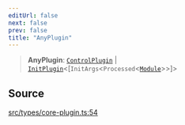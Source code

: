 ```yaml
---
editUrl: false
next: false
prev: false
title: "AnyPlugin"
---
```


> **AnyPlugin**: [`ControlPlugin`](/v4/api/interfaces/controlplugin/) \| [`InitPlugin`](/v4/api/interfaces/initplugin/)\<[`InitArgs`\<`Processed`\<[`Module`](/v4/api/interfaces/module/)\>\>]\>

## Source

[src/types/core-plugin.ts:54](https://github.com/sern-handler/handler/blob/2f778f4dc2510724f049f19e69e0afca26d6bcad/src/types/core-plugin.ts#L54)
